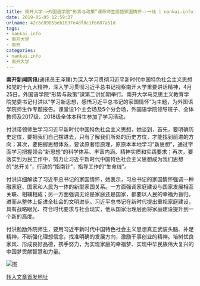 ```yaml
---
title: 南开大学->外国语学院“形势与政策”课带师生感悟家国情怀--一线 | nankai.info
date: 2019-05-05 12:59:37
urlname: 42c6c8985beb1837e4df8c1f6687a51d
tags: 
- nankai.info
- 南开大学
- 南开
categories:
- nankai.info
- 南开大学
---
```


**南开新闻网讯**(通讯员王泽璞)为深入学习贯彻习近平新时代中国特色社会主义思想和党的十九大精神，深入学习贯彻习近平总书记视察南开大学重要讲话精神，4月25日，外国语学院“形势与政策”课第二讲如期举行。南开大学马克思主义教育学院党委书记付洪以“学习新思想，感悟习近平总书记的家国情怀”为主题，为外国语学院师生作专题报告。课堂设1个主会场及5个分会场，外国语学院领导班子、全体教师及2017级、2018级全体本科生参加了学习活动。

付洪带领师生学习习近平新时代中国特色社会主义思想，她谈到，首先，要明确历史定位，要把我们自己摆进去，只有了解我们所处的历史方位，才能找到前进的方向；其次，要把握思想体系，要读原著悟原理，原原本本地学习“新思想”，通过字面学习把握领会“新思想”的科学体系、丰富内涵、精神实质和实践要求；再次，要落实到为民工作中，努力让习近平新时代中国特色社会主义思想成为我们思想的“总开关”，行动的“指南针”，指导工作的“生命线”。

付洪详细解读了习近平总书记的家国情怀，她表示，习总书记的家国情怀强调一种融家庭、国家和人民为一体的新型家国关系。一方面强调家庭建设与国家发展相互关联、相辅相成；另一方面强调无论是家庭还是国家，都要以人民的幸福为旨归，进而从整体上促进全社会的文明进步。习近平总书记在新时代提出重视家庭建设，具有战略眼光、符合时代要求与社会现实，他从国家治理层面将家庭建设提升到一个新的高度。

付洪勉励外院师生，要用习近平新时代中国特色社会主义思想真正武装头脑、补足精神，不断强化理想信念，找准明确的发展方向，激励干事创业的精神。培树优良家风、形成良好品德，携手努力，为实现家庭的幸福梦、实现中华民族伟大复兴的中国梦贡献智慧和力量。

![图](http://news.nankai.edu.cn/pic/0/00/35/21/352144_965839.jpg)

[转入文章首发地址](http://news.nankai.edu.cn/zhxw/system/2019/05/02/000448315.shtml)